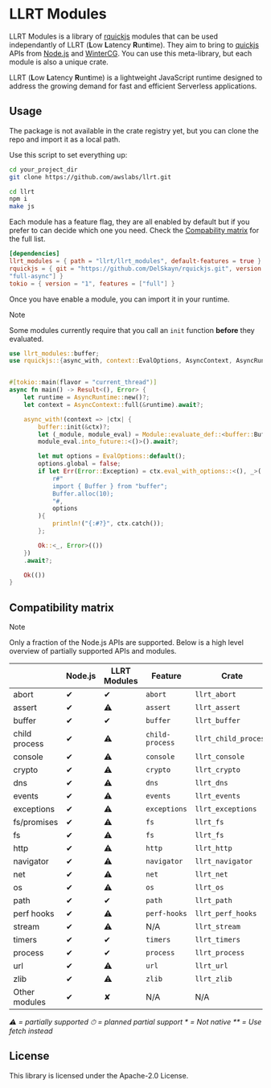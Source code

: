 # LLRT Modules

LLRT Modules is a library of [rquickjs](https://github.com/DelSkayn/rquickjs) modules that can be used independantly of LLRT (**L**ow **L**atency **R**un**t**ime). They aim to bring to [quickjs](https://bellard.org/quickjs/) APIs from [Node.js](https://nodejs.org/) and [WinterCG](https://wintercg.org/). You can use this meta-library, but each module is also a unique crate.

LLRT (**L**ow **L**atency **R**un**t**ime) is a lightweight JavaScript runtime designed to address the growing demand for fast and efficient Serverless applications.

## Usage

The package is not available in the crate registry yet, but you can clone the repo and import it as a local path.

Use this script to set everything up:

```bash
cd your_project_dir
git clone https://github.com/awslabs/llrt.git

cd llrt
npm i
make js
```

Each module has a feature flag, they are all enabled by default but if you prefer to can decide which one you need.
Check the [Compability matrix](#compatibility-matrix) for the full list.

```toml
[dependencies]
llrt_modules = { path = "llrt/llrt_modules", default-features = true } # load from local path
rquickjs = { git = "https://github.com/DelSkayn/rquickjs.git", version = "0.9.0", features = [
"full-async"] }
tokio = { version = "1", features = ["full"] }

```

Once you have enable a module, you can import it in your runtime.

> [!NOTE]
> Some modules currently require that you call an `init` function **before** they evaluated.

```rust
use llrt_modules::buffer;
use rquickjs::{async_with, context::EvalOptions, AsyncContext, AsyncRuntime, Error, Module};


#[tokio::main(flavor = "current_thread")]
async fn main() -> Result<(), Error> {
    let runtime = AsyncRuntime::new()?;
    let context = AsyncContext::full(&runtime).await?;

    async_with!(context => |ctx| {
        buffer::init(&ctx)?;
        let (_module, module_eval) = Module::evaluate_def::<buffer::BufferModule,_>(ctx.clone(), "buffer")?;
        module_eval.into_future::<()>().await?;

        let mut options = EvalOptions::default();
        options.global = false;
        if let Err(Error::Exception) = ctx.eval_with_options::<(), _>(
            r#"
            import { Buffer } from "buffer";
            Buffer.alloc(10);
            "#,
            options
        ){
            println!("{:#?}", ctx.catch());
        };

        Ok::<_, Error>(())
    })
    .await?;

    Ok(())
}
```

## Compatibility matrix

> [!NOTE]
> Only a fraction of the Node.js APIs are supported. Below is a high level overview of partially supported APIs and modules.

|               | Node.js | LLRT Modules | Feature         | Crate                |
| ------------- | ------- | ------------ | --------------- | -------------------- |
| abort         | ✔︎     | ✔︎️         | `abort`         | `llrt_abort`         |
| assert        | ✔︎     | ⚠️           | `assert`        | `llrt_assert`        |
| buffer        | ✔︎     | ✔︎️         | `buffer`        | `llrt_buffer`        |
| child process | ✔︎     | ⚠️           | `child-process` | `llrt_child_process` |
| console       | ✔︎     | ⚠️           | `console`       | `llrt_console`       |
| crypto        | ✔︎     | ⚠️           | `crypto`        | `llrt_crypto`        |
| dns           | ✔︎     | ⚠️           | `dns`           | `llrt_dns`           |
| events        | ✔︎     | ⚠️           | `events`        | `llrt_events`        |
| exceptions    | ✔︎     | ⚠️           | `exceptions`    | `llrt_exceptions`    |
| fs/promises   | ✔︎     | ⚠️           | `fs`            | `llrt_fs`            |
| fs            | ✔︎     | ⚠️           | `fs`            | `llrt_fs`            |
| http          | ✔︎     | ⚠️           | `http`          | `llrt_http`          |
| navigator     | ✔︎     | ⚠️           | `navigator`     | `llrt_navigator`     |
| net           | ✔︎     | ⚠️           | `net`           | `llrt_net`           |
| os            | ✔︎     | ⚠️           | `os`            | `llrt_os`            |
| path          | ✔︎     | ✔︎          | `path`          | `llrt_path`          |
| perf hooks    | ✔︎     | ⚠️           | `perf-hooks`    | `llrt_perf_hooks`    |
| stream        | ✔︎     | ⚠️           | N/A             | `llrt_stream`        |
| timers        | ✔︎     | ✔︎          | `timers`        | `llrt_timers`        |
| process       | ✔︎     | ✔︎          | `process`       | `llrt_process`       |
| url           | ✔︎     | ⚠️           | `url`           | `llrt_url`           |
| zlib          | ✔︎     | ⚠️           | `zlib`          | `llrt_zlib`          |
| Other modules | ✔︎     | ✘            | N/A             | N/A                  |

_⚠️ = partially supported_
_⏱ = planned partial support_
_\* = Not native_
_\*\* = Use fetch instead_

## License

This library is licensed under the Apache-2.0 License.
